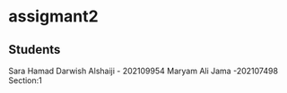 # assigmant2

## Students
Sara Hamad Darwish Alshaiji - 202109954
Maryam Ali Jama -202107498
Section:1
